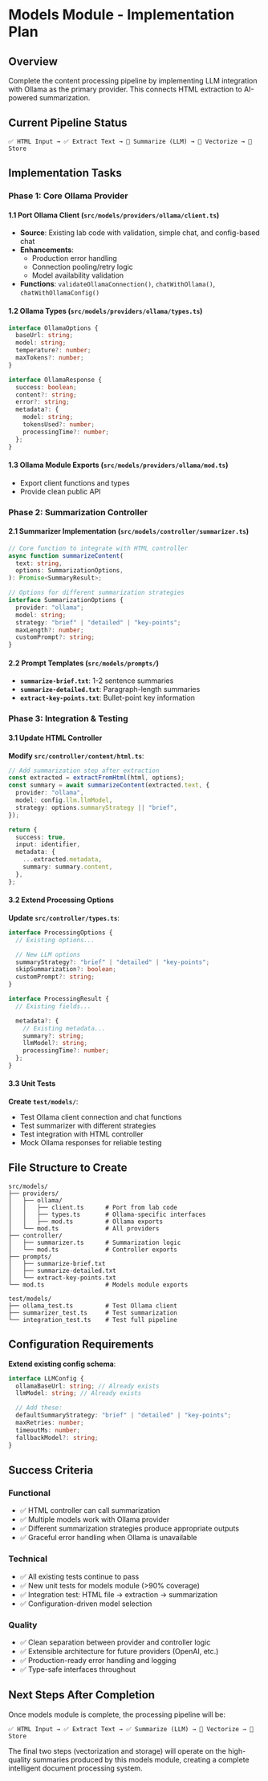 # Models Module - Implementation Plan

## Overview

Complete the content processing pipeline by implementing LLM integration with
Ollama as the primary provider. This connects HTML extraction to AI-powered
summarization.

## Current Pipeline Status

```
✅ HTML Input → ✅ Extract Text → 🔄 Summarize (LLM) → 🔲 Vectorize → 🔲 Store
```

## Implementation Tasks

### Phase 1: Core Ollama Provider

#### 1.1 Port Ollama Client (`src/models/providers/ollama/client.ts`)

- **Source**: Existing lab code with validation, simple chat, and config-based
  chat
- **Enhancements**:
  - Production error handling
  - Connection pooling/retry logic
  - Model availability validation
- **Functions**: `validateOllamaConnection()`, `chatWithOllama()`,
  `chatWithOllamaConfig()`

#### 1.2 Ollama Types (`src/models/providers/ollama/types.ts`)

```typescript
interface OllamaOptions {
  baseUrl: string;
  model: string;
  temperature?: number;
  maxTokens?: number;
}

interface OllamaResponse {
  success: boolean;
  content?: string;
  error?: string;
  metadata?: {
    model: string;
    tokensUsed?: number;
    processingTime?: number;
  };
}
```

#### 1.3 Ollama Module Exports (`src/models/providers/ollama/mod.ts`)

- Export client functions and types
- Provide clean public API

### Phase 2: Summarization Controller

#### 2.1 Summarizer Implementation (`src/models/controller/summarizer.ts`)

```typescript
// Core function to integrate with HTML controller
async function summarizeContent(
  text: string,
  options: SummarizationOptions,
): Promise<SummaryResult>;

// Options for different summarization strategies
interface SummarizationOptions {
  provider: "ollama";
  model: string;
  strategy: "brief" | "detailed" | "key-points";
  maxLength?: number;
  customPrompt?: string;
}
```

#### 2.2 Prompt Templates (`src/models/prompts/`)

- **`summarize-brief.txt`**: 1-2 sentence summaries
- **`summarize-detailed.txt`**: Paragraph-length summaries
- **`extract-key-points.txt`**: Bullet-point key information

### Phase 3: Integration & Testing

#### 3.1 Update HTML Controller

**Modify `src/controller/content/html.ts`**:

```typescript
// Add summarization step after extraction
const extracted = extractFromHtml(html, options);
const summary = await summarizeContent(extracted.text, {
  provider: "ollama",
  model: config.llm.llmModel,
  strategy: options.summaryStrategy || "brief",
});

return {
  success: true,
  input: identifier,
  metadata: {
    ...extracted.metadata,
    summary: summary.content,
  },
};
```

#### 3.2 Extend Processing Options

**Update `src/controller/types.ts`**:

```typescript
interface ProcessingOptions {
  // Existing options...

  // New LLM options
  summaryStrategy?: "brief" | "detailed" | "key-points";
  skipSummarization?: boolean;
  customPrompt?: string;
}

interface ProcessingResult {
  // Existing fields...

  metadata?: {
    // Existing metadata...
    summary?: string;
    llmModel?: string;
    processingTime?: number;
  };
}
```

#### 3.3 Unit Tests

**Create `test/models/`**:

- Test Ollama client connection and chat functions
- Test summarizer with different strategies
- Test integration with HTML controller
- Mock Ollama responses for reliable testing

## File Structure to Create

```
src/models/
├── providers/
│   ├── ollama/
│   │   ├── client.ts      # Port from lab code
│   │   ├── types.ts       # Ollama-specific interfaces
│   │   ├── mod.ts         # Ollama exports
│   └── mod.ts             # All providers
├── controller/
│   ├── summarizer.ts      # Summarization logic
│   └── mod.ts             # Controller exports
├── prompts/
│   ├── summarize-brief.txt
│   ├── summarize-detailed.txt
│   └── extract-key-points.txt
└── mod.ts                 # Models module exports

test/models/
├── ollama_test.ts         # Test Ollama client
├── summarizer_test.ts     # Test summarization
└── integration_test.ts    # Test full pipeline
```

## Configuration Requirements

**Extend existing config schema**:

```typescript
interface LLMConfig {
  ollamaBaseUrl: string; // Already exists
  llmModel: string; // Already exists

  // Add these:
  defaultSummaryStrategy: "brief" | "detailed" | "key-points";
  maxRetries: number;
  timeoutMs: number;
  fallbackModel?: string;
}
```

## Success Criteria

### Functional

- ✅ HTML controller can call summarization
- ✅ Multiple models work with Ollama provider
- ✅ Different summarization strategies produce appropriate outputs
- ✅ Graceful error handling when Ollama is unavailable

### Technical

- ✅ All existing tests continue to pass
- ✅ New unit tests for models module (>90% coverage)
- ✅ Integration test: HTML file → extraction → summarization
- ✅ Configuration-driven model selection

### Quality

- ✅ Clean separation between provider and controller logic
- ✅ Extensible architecture for future providers (OpenAI, etc.)
- ✅ Production-ready error handling and logging
- ✅ Type-safe interfaces throughout

## Next Steps After Completion

Once models module is complete, the processing pipeline will be:

```
✅ HTML Input → ✅ Extract Text → ✅ Summarize (LLM) → 🔲 Vectorize → 🔲 Store
```

The final two steps (vectorization and storage) will operate on the high-quality
summaries produced by this models module, creating a complete intelligent
document processing system.
